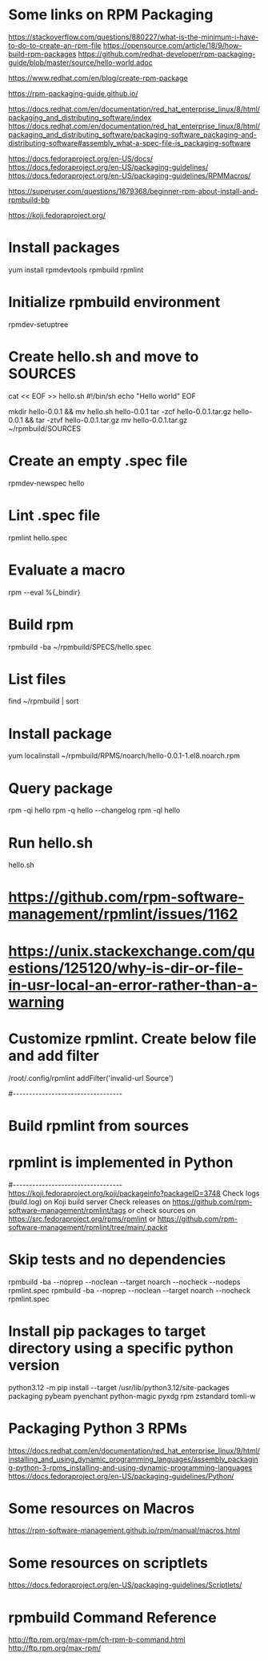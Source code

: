 # Some links on RPM Packaging
https://stackoverflow.com/questions/880227/what-is-the-minimum-i-have-to-do-to-create-an-rpm-file
https://opensource.com/article/18/9/how-build-rpm-packages
https://github.com/redhat-developer/rpm-packaging-guide/blob/master/source/hello-world.adoc

https://www.redhat.com/en/blog/create-rpm-package

https://rpm-packaging-guide.github.io/

https://docs.redhat.com/en/documentation/red_hat_enterprise_linux/8/html/packaging_and_distributing_software/index
https://docs.redhat.com/en/documentation/red_hat_enterprise_linux/8/html/packaging_and_distributing_software/packaging-software_packaging-and-distributing-software#assembly_what-a-spec-file-is_packaging-software

https://docs.fedoraproject.org/en-US/docs/
https://docs.fedoraproject.org/en-US/packaging-guidelines/
https://docs.fedoraproject.org/en-US/packaging-guidelines/RPMMacros/

https://superuser.com/questions/1679368/beginner-rpm-about-install-and-rpmbuild-bb

https://koji.fedoraproject.org/


# Install packages
yum install rpmdevtools rpmbuild rpmlint

# Initialize rpmbuild environment
rpmdev-setuptree

# Create hello.sh and move to SOURCES
cat << EOF >> hello.sh
#!/bin/sh
echo "Hello world"
EOF

mkdir hello-0.0.1 && mv hello.sh hello-0.0.1
tar -zcf hello-0.0.1.tar.gz hello-0.0.1 && tar -ztvf hello-0.0.1.tar.gz
mv hello-0.0.1.tar.gz ~/rpmbuild/SOURCES

# Create an empty .spec file
rpmdev-newspec hello

# Lint .spec file
rpmlint hello.spec

# Evaluate a macro
rpm --eval %{_bindir}

# Build rpm
rpmbuild -ba ~/rpmbuild/SPECS/hello.spec

# List files
find ~/rpmbuild | sort

# Install package
yum localinstall ~/rpmbuild/RPMS/noarch/hello-0.0.1-1.el8.noarch.rpm

# Query package
rpm -qi hello
rpm -q hello --changelog
rpm -ql hello

# Run hello.sh
hello.sh



# https://github.com/rpm-software-management/rpmlint/issues/1162
# https://unix.stackexchange.com/questions/125120/why-is-dir-or-file-in-usr-local-an-error-rather-than-a-warning
# Customize rpmlint. Create below file and add filter
/root/.config/rpmlint
addFilter('invalid-url Source')




#----------------------------------
# Build rpmlint from sources
# rpmlint is implemented in Python
#----------------------------------
https://koji.fedoraproject.org/koji/packageinfo?packageID=3748
Check logs (build.log) on Koji build server
Check releases on https://github.com/rpm-software-management/rpmlint/tags or check sources on https://src.fedoraproject.org/rpms/rpmlint or https://github.com/rpm-software-management/rpmlint/tree/main/.packit


# Skip tests and no dependencies
rpmbuild -ba --noprep --noclean --target noarch --nocheck --nodeps rpmlint.spec
rpmbuild -ba --noprep --noclean --target noarch --nocheck rpmlint.spec


# Install pip packages to target directory using a specific python version
python3.12 -m pip install --target /usr/lib/python3.12/site-packages packaging pybeam pyenchant python-magic pyxdg rpm zstandard tomli-w


# Packaging Python 3 RPMs
https://docs.redhat.com/en/documentation/red_hat_enterprise_linux/9/html/installing_and_using_dynamic_programming_languages/assembly_packaging-python-3-rpms_installing-and-using-dynamic-programming-languages
https://docs.fedoraproject.org/en-US/packaging-guidelines/Python/


# Some resources on Macros
https://rpm-software-management.github.io/rpm/manual/macros.html


# Some resources on scriptlets
https://docs.fedoraproject.org/en-US/packaging-guidelines/Scriptlets/


# rpmbuild Command Reference
http://ftp.rpm.org/max-rpm/ch-rpm-b-command.html
http://ftp.rpm.org/max-rpm/
